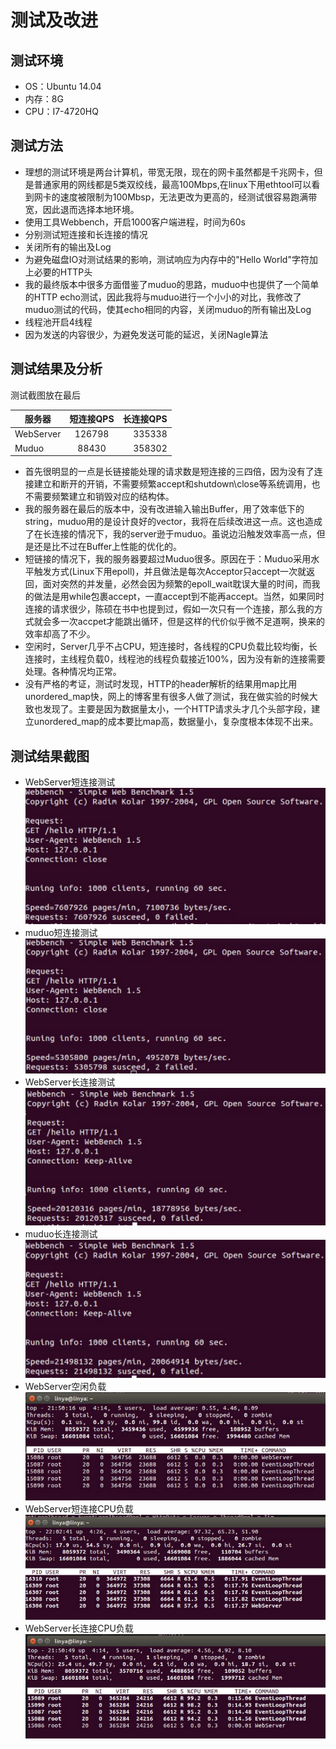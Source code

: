 # 测试及改进

## 测试环境
* OS：Ubuntu 14.04
* 内存：8G
* CPU：I7-4720HQ

## 测试方法
* 理想的测试环境是两台计算机，带宽无限，现在的网卡虽然都是千兆网卡，但是普通家用的网线都是5类双绞线，最高100Mbps,在linux下用ethtool可以看到网卡的速度被限制为100Mbsp，无法更改为更高的，经测试很容易跑满带宽，因此退而选择本地环境。
* 使用工具Webbench，开启1000客户端进程，时间为60s
* 分别测试短连接和长连接的情况
* 关闭所有的输出及Log
* 为避免磁盘IO对测试结果的影响，测试响应为内存中的"Hello World"字符加上必要的HTTP头
* 我的最终版本中很多方面借鉴了muduo的思路，muduo中也提供了一个简单的HTTP echo测试，因此我将与muduo进行一个小小的对比，我修改了muduo测试的代码，使其echo相同的内容，关闭muduo的所有输出及Log
* 线程池开启4线程
* 因为发送的内容很少，为避免发送可能的延迟，关闭Nagle算法


## 测试结果及分析
测试截图放在最后  

| 服务器 | 短连接QPS | 长连接QPS | 
| - | :-: | -: | 
| WebServer | 126798| 335338 | 
| Muduo | 88430 | 358302 | 

* 首先很明显的一点是长链接能处理的请求数是短连接的三四倍，因为没有了连接建立和断开的开销，不需要频繁accept和shutdown\close等系统调用，也不需要频繁建立和销毁对应的结构体。
* 我的服务器在最后的版本中，没有改进输入输出Buffer，用了效率低下的string，muduo用的是设计良好的vector<char>，我将在后续改进这一点。这也造成了在长连接的情况下，我的server逊于muduo。虽说边沿触发效率高一点，但是还是比不过在Buffer上性能的优化的。
* 短链接的情况下，我的服务器要超过Muduo很多。原因在于：Muduo采用水平触发方式(Linux下用epoll)，并且做法是每次Acceptor只accept一次就返回，面对突然的并发量，必然会因为频繁的epoll_wait耽误大量的时间，而我的做法是用while包裹accept，一直accept到不能再accept。当然，如果同时连接的请求很少，陈硕在书中也提到过，假如一次只有一个连接，那么我的方式就会多一次accpet才能跳出循环，但是这样的代价似乎微不足道啊，换来的效率却高了不少。
* 空闲时，Server几乎不占CPU，短连接时，各线程的CPU负载比较均衡，长连接时，主线程负载0，线程池的线程负载接近100%，因为没有新的连接需要处理。各种情况均正常。
* 没有严格的考证，测试时发现，HTTP的header解析的结果用map比用unordered_map快，网上的博客里有很多人做了测试，我在做实验的时候大致也发现了。主要是因为数据量太小，一个HTTP请求头才几个头部字段，建立unordered_map的成本要比map高，数据量小，复杂度根本体现不出来。



## 测试结果截图
* WebServer短连接测试  
![shortWeb](datum/WebServer.png)
* muduo短连接测试  
![shortMuduo](datum/muduo.png)
* WebServer长连接测试  
![keepWeb](datum/WebServerk.png)
* muduo长连接测试  
![keepMuduo](datum/muduok.png)
* WebServer空闲负载  
![idle](datum/idle.png)
* WebServer短连接CPU负载  
![short](datum/close.png)
* WebServer长连接CPU负载  
![keep](datum/keepalive.png)

